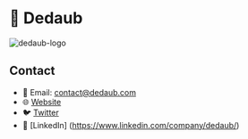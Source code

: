 # 🔐 Dedaub

<!-- this is pretty dumb, github profile thinks it's in the same directory... which it's not -->
 <img src="https://dedaub.com/assets/images/elements/logo-white.svg" alt="dedaub-logo" class="svg"/>

## Contact
- 📧 Email: contact@dedaub.com
- 🌐 [Website](https://dedaub.com)
- 🐦 [Twitter](https://twitter.com/dedaub)
- 💼 [LinkedIn] (https://www.linkedin.com/company/dedaub/)
